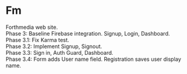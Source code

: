 # Fm

Forthmedia web site.  
Phase 3: Baseline Firebase integration. Signup, Login, Dashboard.  
Phase 3.1: Fix Karma test.  
Phase 3.2: Implement Signup, Signout.  
Phase 3.3: Sign in, Auth Guard, Dashboard.  
Phase 3.4: Form adds User name field. Registration saves user display name.  

